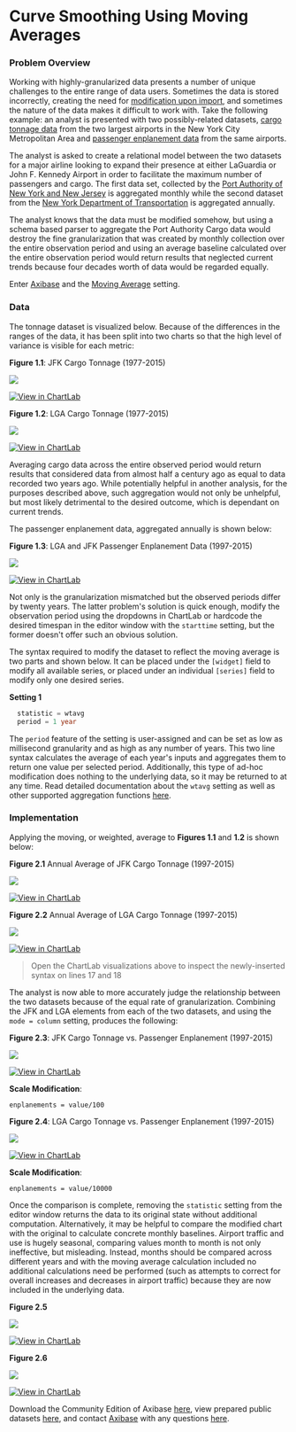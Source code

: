 Curve Smoothing Using Moving Averages
==

### Problem Overview

Working with highly-granularized data presents a number of unique challenges to the entire range of data users. Sometimes
the data is stored incorrectly, creating the need for [modification upon import](../Schema-Parser-Mod-Pre-Import/README.md),
and sometimes the nature of the data makes it difficult to work with. Take the following example: an analyst is presented
with two possibly-related datasets, [cargo tonnage data](https://github.com/axibase/open-data-catalog/blob/master/datasets/nthh-fhwt.md) from
the two largest airports in the New York City Metropolitan Area and [passenger enplanement data](https://github.com/axibase/open-data-catalog/blob/master/datasets/vpv5-zd4k.md)
from the same airports.

The analyst is asked to create a relational model between the two datasets for a major airline looking to expand their presence
at either LaGuardia or John F. Kennedy Airport in order to facilitate the maximum number of passengers and cargo. The first
data set, collected by the [Port Authority of New York and New Jersey](http://www.panynj.gov/) is aggregated monthly while the second dataset from
the [New York Department of Transportation](https://www.dot.ny.gov/index) is aggregated annually.

The analyst knows that the data must be modified somehow, but using a schema based parser to aggregate the Port Authority Cargo data
would destroy the fine granularization that was created by monthly collection over the entire observation period and using an
average baseline calculated over the entire observation period would return results that neglected current trends because 
four decades worth of data would be regarded equally.

Enter [Axibase](https://axibase.com) and the [Moving Average](https://axibase.com/products/axibase-time-series-database/visualization/widgets/configuring-the-widgets/aggregators/)
setting.

### Data 

The tonnage dataset is visualized below. Because of the differences in the ranges of the data, it has been split into two charts so that the high level
of variance is visible for each metric:

**Figure 1.1**: JFK Cargo Tonnage (1977-2015)

![](Images/ra-001.png)

[![View in ChartLab](Images/button.png)](https://apps.axibase.com/chartlab/479e4525/#fullscreen)

**Figure 1.2**: LGA Cargo Tonnage (1977-2015)

![](Images/ra-002.png)

[![View in ChartLab](Images/button.png)](https://apps.axibase.com/chartlab/f36262ee/#fullscreen)

Averaging cargo data across the entire observed period would return results that considered data from almost
half a century ago as equal to data recorded two years ago. While potentially helpful in another analysis, for the purposes
described above, such aggregation would not only be unhelpful, but most likely detrimental to the desired outcome, which is
dependant on current trends.

The passenger enplanement data, aggregated annually is shown below:

**Figure 1.3**: LGA and JFK Passenger Enplanement Data (1997-2015)

![](Images/ra-003.png)

[![View in ChartLab](Images/button.png)](https://apps.axibase.com/chartlab/00cf9be3/#fullscreen)

Not only is the granularization mismatched but the observed periods differ by twenty years. The latter problem's solution is
quick enough, modify the observation period using the dropdowns in ChartLab or hardcode the desired timespan in the editor
window with the `starttime` setting, but the former doesn't offer such an obvious solution.

The syntax required to modify the dataset to reflect the moving average is two parts and shown below. It can be placed under
the `[widget]` field to modify all available series, or placed under an individual `[series]` field to modify only one desired
series.

**Setting 1**

```sql
  statistic = wtavg
  period = 1 year
```

The `period` feature of the setting is user-assigned and can be set as low as millisecond granularity and as high as any 
number of years. This two line syntax calculates the average of each year's inputs and aggregates them to return one value
per selected period. Additionally, this type of ad-hoc modification does nothing to the underlying data, so it may be returned
to at any time. Read detailed documentation about the `wtavg` setting as well as other supported aggregation functions 
[here](https://axibase.com/products/axibase-time-series-database/visualization/widgets/configuring-the-widgets/aggregators/).

### Implementation

Applying the moving, or weighted, average to **Figures 1.1** and **1.2** is shown below:

**Figure 2.1** Annual Average of JFK Cargo Tonnage (1997-2015)

![](Images/ra-004.png)

[![View in ChartLab](Images/button.png)](https://apps.axibase.com/chartlab/b03d8e2c/#fullscreen)

**Figure 2.2** Annual Average of LGA Cargo Tonnage (1997-2015)

![](Images/ra-005.png)

[![View in ChartLab](Images/button.png)](https://apps.axibase.com/chartlab/b456f1b5/#fullscreen)

> Open the ChartLab visualizations above to inspect the newly-inserted syntax on lines 17 and 18

The analyst is now able to more accurately judge the relationship between the two datasets because of the equal rate of 
granularization. Combining the JFK and LGA elements from each of the two datasets, and using the `mode = column` setting, 
produces the following:

**Figure 2.3**: JFK Cargo Tonnage vs. Passenger Enplanement (1997-2015)

![](Images/ra-006.png)

[![View in ChartLab](Images/button.png)](https://apps.axibase.com/chartlab/897c0429/#fullscreen)

**Scale Modification**:

```enplanements = value/100```

**Figure 2.4**: LGA Cargo Tonnage vs. Passenger Enplanement (1997-2015)

![](Images/ra-007.png)

[![View in ChartLab](Images/button.png)](https://apps.axibase.com/chartlab/0de58b58/#fullscreen)

**Scale Modification**:

```enplanements = value/10000```

Once the comparison is complete, removing the `statistic` setting from the editor window returns the data to its original
state without additional computation. Alternatively, it may be helpful to compare the modified chart with the original to
calculate concrete monthly baselines. Airport traffic and use is hugely seasonal, comparing values month to month is not only
ineffective, but misleading. Instead, months should be compared across different years and with the moving average calculation
included no additional calculations need be performed (such as attempts to correct for overall increases and decreases in
airport traffic) because they are now included in the underlying data.

**Figure 2.5**

![](Images/ra-009.png)

[![View in ChartLab](Images/button.png)](https://apps.axibase.com/chartlab/6b3e4ed6/#fullscreen)

**Figure 2.6**


![](Images/ra-010.png)

[![View in ChartLab](Images/button.png)](https://apps.axibase.com/chartlab/a4d77c47/#fullscreen)

Download the Community Edition of Axibase [here](https://github.com/axibase/atsd/blob/master/installation/README.md#installation),
view prepared public datasets [here](https://github.com/axibase/open-data-catalog), and contact [Axibase](https://axibase.com)
with any questions [here](https://axibase.com/feedback/).
